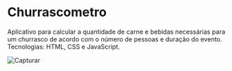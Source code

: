 # Churrascometro

Aplicativo para calcular a quantidade de carne e bebidas necessárias para um churrasco de acordo com o número de pessoas e duração do evento.
Tecnologias: HTML, CSS e JavaScript.

![Capturar](https://user-images.githubusercontent.com/76595905/144719338-73d07218-6f30-4e39-8561-aac9d3963c47.PNG)
